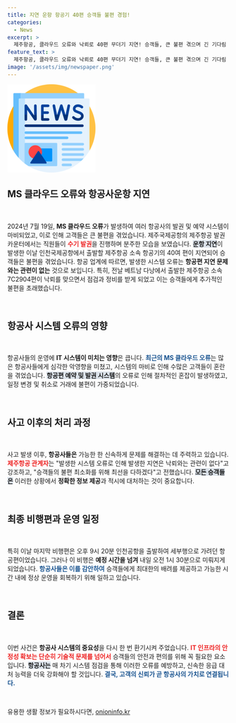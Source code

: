 ```yaml
---
title: 지연 운항 항공기 40편 승객들 불편 경험!
categories:
  - News
excerpt: >
  제주항공, 클라우드 오류와 낙뢰로 40편 무더기 지연! 승객들, 큰 불편 겪으며 긴 기다림 이어져. 이런 위기 속에서도 안전한 비행을 위해 최선을 다하는 제주항공의 이야기를 전합니다. 클릭해서 더 알아보세요!
feature_text: >
  제주항공, 클라우드 오류와 낙뢰로 40편 무더기 지연! 승객들, 큰 불편 겪으며 긴 기다림 이어져. 이런 위기 속에서도 안전한 비행을 위해 최선을 다하는 제주항공의 이야기를 전합니다. 클릭해서 더 알아보세요!
image: '/assets/img/newspaper.png'
---
```


<p><img src="/assets/img/newspaper.png" alt="kimp 속보" /></p>

<h2 data-ke-size="size26">MS 클라우드 오류와 항공사운항 지연</h2>

<p data-ke-size="size16">&nbsp;</p>

<p data-ke-size="size16">2024년 7월 19일, <b>MS 클라우드 오류</b>가 발생하여 여러 항공사의 발권 및 예약 시스템이 마비되었고, 이로 인해 고객들은 큰 불편을 겪었습니다. 제주국제공항의 제주항공 발권 카운터에서는 직원들이 <b><span style="color: #ee2323;">수기 발권</span></b>을 진행하며 분주한 모습을 보였습니다. <b><span style="background-color: #21538527;">운항 지연</span></b>이 발생한 이날 인천국제공항에서 출발할 제주항공 소속 항공기의 40여 편이 지연되어 승객들은 불편을 겪었습니다. 항공 업계에 따르면, 발생한 시스템 오류는 <b>항공편 지연 문제와는 관련이 없는</b> 것으로 보입니다. 특히, 전날 베트남 다낭에서 출발한 제주항공 소속 7C2904편이 낙뢰를 맞으면서 점검과 정비를 받게 되었고 이는 승객들에게 추가적인 불편을 초래했습니다.</p>

<p data-ke-size="size16">&nbsp;</p>

<h2 data-ke-size="size26">항공사 시스템 오류의 영향</h2>

<p data-ke-size="size16">&nbsp;</p>

<p data-ke-size="size16">항공사들의 운영에 <b>IT 시스템이 미치는 영향</b>은 큽니다. <b><span style="color: #1a5490;">최근의 MS 클라우드 오류</span></b>는 많은 항공사들에게 심각한 악영향을 미쳤고, 시스템의 마비로 인해 수많은 고객들이 혼란을 겪었습니다. <b><span style="background-color: #21538527;">항공편 예약 및 발권 시스템</span></b>의 오류로 인해 절차적인 혼잡이 발생하였고, 일정 변경 및 취소로 거래에 불편이 가중되었습니다.</p>

<p data-ke-size="size16">&nbsp;</p>

<h2 data-ke-size="size26">사고 이후의 처리 과정</h2>

<p data-ke-size="size16">&nbsp;</p>

<p data-ke-size="size16">사고 발생 이후, <b>항공사들은</b> 가능한 한 신속하게 문제를 해결하는 데 주력하고 있습니다. <b><span style="color: #ee2323;">제주항공 관계자</span></b>는 "발생한 시스템 오류로 인해 발생한 지연은 낙뢰와는 관련이 없다"고 강조하고, "승객들의 불편 최소화를 위해 최선을 다하겠다"고 전했습니다. <b><span style="background-color: #21538527;">모든 승객들은</span></b> 이러한 상황에서 <b>정확한 정보 제공</b>과 적시에 대처하는 것이 중요합니다.</p>

<p data-ke-size="size16">&nbsp;</p>

<h2 data-ke-size="size26">최종 비행편과 운영 일정</h2>

<p data-ke-size="size16">&nbsp;</p>

<p data-ke-size="size16">특히 이날 마지막 비행편은 오후 9시 20분 인천공항을 출발하여 세부행으로 가려던 항공편이었습니다. 그러나 이 비행은 <b>예정 시간을 넘겨</b> 내일 오전 1시 30분으로 미뤄지게 되었습니다. <b><span style="color: #1a5490;">항공사들은 이를 감안하여</span></b> 승객들에게 최대한의 배려를 제공하고 가능한 시간 내에 정상 운영을 회복하기 위해 일하고 있습니다.</p>

<p data-ke-size="size16">&nbsp;</p>

<h2 data-ke-size="size26">결론</h2>

<p data-ke-size="size16">&nbsp;</p>

<p data-ke-size="size16">이번 사건은 <b>항공사 시스템의 중요성</b>을 다시 한 번 환기시켜 주었습니다. <b><span style="color: #ee2323;">IT 인프라의 안정성 확보는 단순히 기술적 문제를 넘어서</span></b> 승객들의 안전과 편의를 위해 꼭 필요한 요소입니다. <b><span style="background-color: #21538527;">항공사는</span></b> 매 차기 시스템 점검을 통해 이러한 오류를 예방하고, 신속한 응급 대처 능력을 더욱 강화해야 할 것입니다. <b><span style="color: #1a5490;">결국, 고객의 신뢰가 곧 항공사의 가치로 연결됩니다.</span></b></p>

<p data-ke-size="size16">&nbsp;</p>
유용한 생활 정보가 필요하시다면, <a href="https://onioninfo.kr" rel="dofollow">onioninfo.kr</a>


